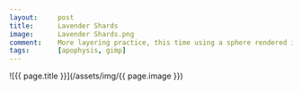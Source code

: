 ```yaml
---
layout:		post
title:		Lavender Shards
image:		Lavender Shards.png
comment:	More layering practice, this time using a sphere rendered in the GIMP
tags:		[apophysis, gimp]
---
```


<span class="lightbox-trigger">
![{{ page.title }}](/assets/img/{{ page.image }})
</span>
